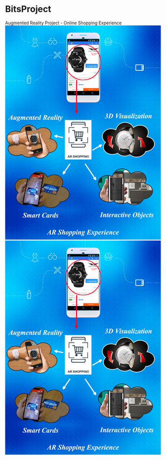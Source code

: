 # BitsProject
 Augmented Reality Project - Online Shopping Experience [![Watch The Demo Video Here](https://github.com/nxdeveloper32/AR_Shopping/blob/master/Project%20Design.png)](https://www.linkedin.com/posts/navin-agarwal-65359a181_augmentedreality-bits-unity3d-activity-6680722931527626752-MA7T)
![Project Design](https://github.com/nxdeveloper32/AR_Shopping/blob/master/Project%20Design.png)
